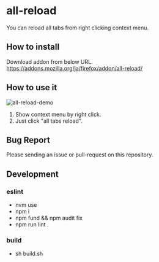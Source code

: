 # all-reload
You can reload all tabs from right clicking context menu.

## How to install
Download addon from below URL.
https://addons.mozilla.org/ja/firefox/addon/all-reload/

## How to use it

![all-reload-demo](https://1.bp.blogspot.com/-ihB9lsHWpQU/XOj6T-oRR-I/AAAAAAAAf-8/OnTcwycpkC0IolN6hMTe7ucyJjpBW9oVACLcBGAs/s1600/all_reload_demo.gif)

1. Show context menu by right click.
2. Just click "all tabs reload".

## Bug Report

Please sending an issue or pull-request on this repository.

## Development
### eslint
* nvm use
* npm i
* npm fund && npm audit fix
* npm run lint .

### build
* sh build.sh
